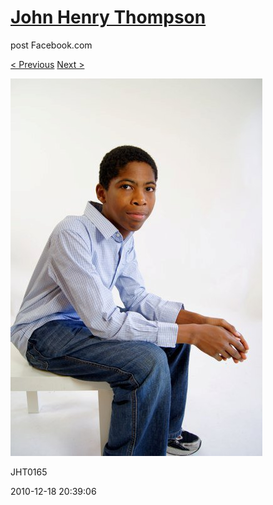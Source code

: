 # [John Henry Thompson](../README.md)
post Facebook.com

[< Previous](2010-12-18-17.md) [Next >](2010-12-18-19.md)

[![](../media/2010-12-18/Fam-2010-JHT0165.jpg)](../README.md)

JHT0165

2010-12-18 20:39:06